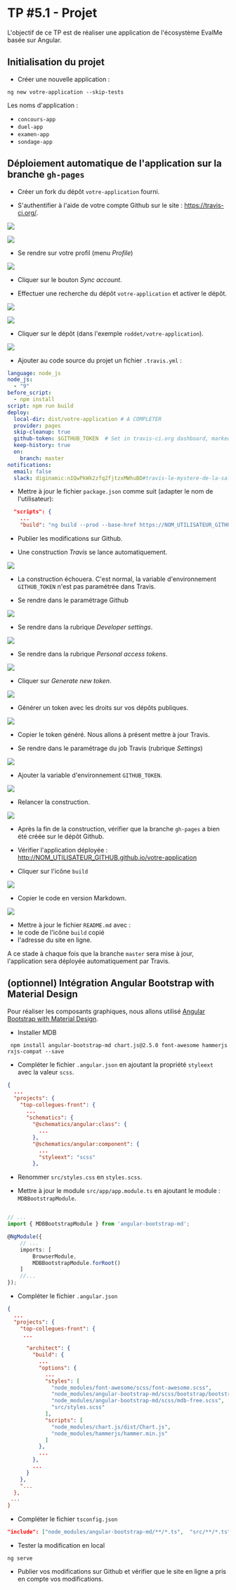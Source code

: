 # TP #5.1 - Projet 

L'objectif de ce TP est de réaliser une application de l'écosystème EvalMe basée sur Angular.

## Initialisation du projet

* Créer une nouvelle application :

```
ng new votre-application --skip-tests
```

Les noms d'application :
* `concours-app`
* `duel-app`
* `examen-app`
* `sondage-app`


## Déploiement automatique de l'application sur la branche `gh-pages`

* Créer un fork du dépôt `votre-application` fourni. 

* S'authentifier à l'aide de votre compte Github sur le site : https://travis-ci.org/.

![](images/travis-1.png)

![](images/travis-2.png)

* Se rendre sur votre profil (menu *Profile*)

![](images/travis-3.png)

* Cliquer sur le bouton *Sync account*.

* Effectuer une recherche du dépôt `votre-application` et activer le dépôt.

![](images/travis-4.png)

![](images/travis-5.png)

* Cliquer sur le dépôt (dans l'exemple `roddet/votre-application`).

![](images/travis-6.png)

* Ajouter au code source du projet un fichier `.travis.yml` :

```yaml
language: node_js
node_js:
  - "9"
before_script:
  - npm install
script: npm run build
deploy:
  local-dir: dist/votre-application # A COMPLETER
  provider: pages
  skip-cleanup: true
  github-token: $GITHUB_TOKEN  # Set in travis-ci.org dashboard, marked secure
  keep-history: true
  on:
    branch: master
notifications:
  email: false
  slack: diginamic:nIQwPkWk2zfq2fjtzxMWhuBD#travis-le-mystere-de-la-salle-jaune
```

* Mettre à jour le fichier `package.json` comme suit (adapter le nom de l'utilisateur):

```json
  "scripts": {
    ...
    "build": "ng build --prod --base-href https://NOM_UTILISATEUR_GITHUB.github.io/votre-application",

```

* Publier les modifications sur Github.

* Une construction *Travis* se lance automatiquement.


![](images/travis-7.png)


* La construction échouera. C'est normal, la variable d'environnement `GITHUB_TOKEN` n'est pas paramétrée dans Travis.

* Se rendre dans le paramétrage Github


![](images/travis-8.png)

* Se rendre dans la rubrique *Developer settings*.

![](images/travis-9.png)

* Se rendre dans la rubrique *Personal access tokens*.

![](images/travis-10.png)

* Cliquer sur *Generate new token*.

![](images/travis-11.png)

* Générer un token avec les droits sur vos dépôts publiques. 

![](images/travis-12.png)

* Copier le token généré. Nous allons à présent mettre à jour Travis.

* Se rendre dans le paramétrage du job Travis (rubrique *Settings*)

![](images/travis-13.png)

* Ajouter la variable d'environnement `GITHUB_TOKEN`.

![](images/travis-14.png)

* Relancer la construction.

![](images/travis-15.png)

* Après la fin de la construction, vérifier que la branche `gh-pages` a bien été créée sur le dépôt Github.

* Vérifier l'application déployée : http://NOM_UTILISATEUR_GITHUB.github.io/votre-application

* Cliquer sur l'icône `build`

![](images/travis-16.png)

* Copier le code en version Markdown.

![](images/travis-17.png)

* Mettre à jour le fichier `README.md` avec :
 * le code de l'icône `build` copié
 * l'adresse du site en ligne. 

A ce stade à chaque fois que la branche `master` sera mise à jour, l'application sera déployée automatiquement par Travis.

## (optionnel) Intégration Angular Bootstrap with Material Design

Pour réaliser les composants graphiques, nous allons utilisé [Angular Bootstrap with Material Design](https://mdbootstrap.com/angular/).

* Installer MDB

```
 npm install angular-bootstrap-md chart.js@2.5.0 font-awesome hammerjs rxjs-compat --save
```

* Compléter le fichier `.angular.json` en ajoutant la propriété `styleext` avec la valeur `scss`.

```json
{
  ...
  "projects": {
    "top-collegues-front": {
      ...
      "schematics": {
        "@schematics/angular:class": {
          ...
        },
        "@schematics/angular:component": {
          ...
          "styleext": "scss"
        },
```

* Renommer `src/styles.css` en `styles.scss`.

* Mettre à jour le module `src/app/app.module.ts` en ajoutant le module : `MDBBootstrapModule`.

```ts

// ...
import { MDBBootstrapModule } from 'angular-bootstrap-md';

@NgModule({
    // ...
    imports: [
        BrowserModule,
        MDBBootstrapModule.forRoot()
    ]
    //...
});

```

* Compléter le fichier `.angular.json`

```json
{
  ...
  "projects": {
    "top-collegues-front": {
     ...
      
      "architect": {
        "build": {
          ...
          "options": {
            ...
            "styles": [
              "node_modules/font-awesome/scss/font-awesome.scss",
              "node_modules/angular-bootstrap-md/scss/bootstrap/bootstrap.scss",
              "node_modules/angular-bootstrap-md/scss/mdb-free.scss",
              "src/styles.scss"
            ],
            "scripts": [
              "node_modules/chart.js/dist/Chart.js",
              "node_modules/hammerjs/hammer.min.js"
            ]
          },
          ...
        },
        ...
      }
    },
    "...
  },
 ...
}

```

* Compléter le fichier `tsconfig.json`

```json
"include": ["node_modules/angular-bootstrap-md/**/*.ts",  "src/**/*.ts"],
```

* Tester la modification en local

```
ng serve
```

* Publier vos modifications sur Github et vérifier que le site en ligne a pris en compte vos modifications.
